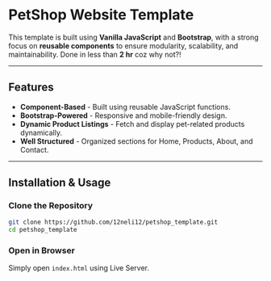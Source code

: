 # PetShop Website Template

This template is built using **Vanilla JavaScript** and **Bootstrap**, with a strong focus on **reusable components** to ensure modularity, scalability, and maintainability. Done in less than **2 hr** coz why not?!

---

## Features

- **Component-Based** - Built using reusable JavaScript functions.
- **Bootstrap-Powered** - Responsive and mobile-friendly design.
- **Dynamic Product Listings** - Fetch and display pet-related products dynamically.
- **Well Structured** - Organized sections for Home, Products, About, and Contact.

---

## Installation & Usage

### Clone the Repository
```sh
git clone https://github.com/12neli12/petshop_template.git
cd petshop_template
```

### Open in Browser
Simply open `index.html` using Live Server.
